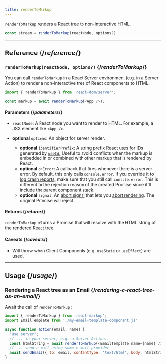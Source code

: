 ```yaml
---
title: renderToMarkup
---
```



<Intro>

`renderToMarkup` renders a React tree to non-interactive HTML.

```js
const stream = renderToMarkup(reactNode, options?)
```

</Intro>

<InlineToc />

---

## Reference {/*reference*/}

### `renderToMarkup(reactNode, options?)` {/*renderToMarkup*/}

You can call `renderToMarkup` in a React Server environment (e.g. in a Server Action) to render a non-interactive tree of React components to HTML.

```js
import { renderToMarkup } from 'react-dom/server';

const markup = await renderToMarkup(<App />);
```

#### Parameters {/*parameters*/}

* `reactNode`: A React node you want to render to HTML. For example, a JSX element like `<App />`.

* **optional** `options`: An object for server render.
  * **optional** `identifierPrefix`: A string prefix React uses for IDs generated by [`useId`.](/reference/react/useId) Useful to avoid conflicts when the markup is embedded in or combined with other markup that is rendered by React.  
  * **optional** `onError`: A callback that fires whenever there is a server error. By default, this only calls `console.error`. If you override it to [log crash reports,](#logging-crashes-on-the-server) make sure that you still call `console.error`. This is different to the rejection reason of the created Promise since it'll include the parent component stack.
  * **optional** `signal`: An [abort signal](https://developer.mozilla.org/en-US/docs/Web/API/AbortSignal) that lets you [abort rendering](#aborting-server-rendering). The original Promise will reject.

#### Returns {/*returns*/}

`renderToMarkup` returns a Promise that will resolve with the HTML string of the rendered React tree.

#### Caveats {/*caveats*/}

* Will throw when Client Components (e.g. `useState` or `useEffect`) are used.

---

## Usage {/*usage*/}

### Rendering a React tree as an Email {/*rendering-a-react-tree-as-an-email*/}

Await the call of `renderToMarkup` :

```js {7}
import { renderToMarkup } from 'react-markup';
import EmailTemplate from './my-email-template-component.js'

async function action(email, name) {
  "use server";
  // ... in your server, e.g. a Server Action...
  const htmlString = await renderToMarkup(<EmailTemplate name={name} />);
  // ... send e-mail using some e-mail provider
  await sendEmail({ to: email, contentType: 'text/html', body: htmlString });
}
```
